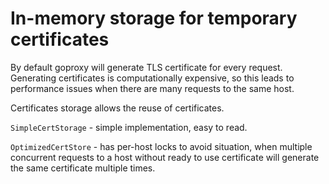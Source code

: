 # In-memory storage for temporary certificates

By default goproxy will generate TLS certificate for every request. Generating
certificates is computationally expensive, so this leads to performance issues
when there are many requests to the same host.

Certificates storage allows the reuse of certificates.

`SimpleCertStorage` - simple implementation, easy to read.

`OptimizedCertStore` - has per-host locks to avoid situation, when multiple
concurrent requests to a host without ready to use certificate will generate
the same certificate multiple times.
